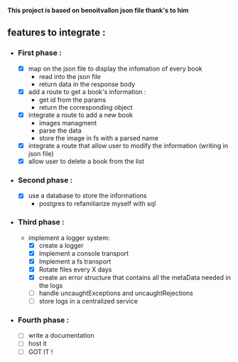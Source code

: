 **This project is based on benoitvallon json file thank's to him**

## features to integrate :

- ### First phase :
  - [x] map on the json file to display the infomation of every book
    - read into the json file
    - return data in the response body
  - [x] add a route to get a book's information :
    - get id from the params
    - return the corresponding object
  - [x] integrate a route to add a new book
    - images managment
    - parse the data
    - store the image in fs with a parsed name
  - [x] integrate a route that allow user to modify the information (writing in json file)
  - [x] allow user to delete a book from the list
- ### Second phase :
  - [x] use a database to store the informations
    - postgres to refamiliarize myself with sql
- ### Third phase :
  - implement a logger system:
    - [x] create a logger
    - [x] Implement a console transport
    - [x] Implement a fs transport
    - [x] Rotate files every X days
    - [x] create an error structure that contains all the metaData needed in the logs
    - [ ] handle uncaughtExceptions and uncaughtRejections
    - [ ] store logs in a centralized service
- ### Fourth phase :
  - [ ] write a documentation
  - [ ] host it
  - [ ] GOT IT !
